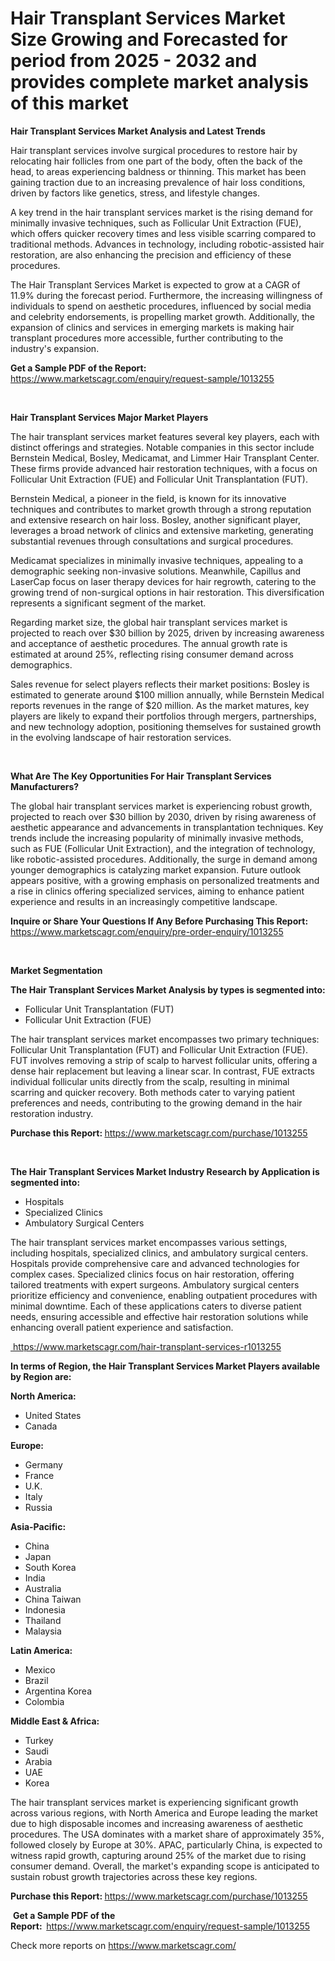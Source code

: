 <p><h1>Hair Transplant Services Market Size Growing and Forecasted for period from 2025 - 2032 and provides complete market analysis of this market</h1></p><p><strong>Hair Transplant Services Market Analysis and Latest Trends</strong></p>
<p><p>Hair transplant services involve surgical procedures to restore hair by relocating hair follicles from one part of the body, often the back of the head, to areas experiencing baldness or thinning. This market has been gaining traction due to an increasing prevalence of hair loss conditions, driven by factors like genetics, stress, and lifestyle changes. </p><p>A key trend in the hair transplant services market is the rising demand for minimally invasive techniques, such as Follicular Unit Extraction (FUE), which offers quicker recovery times and less visible scarring compared to traditional methods. Advances in technology, including robotic-assisted hair restoration, are also enhancing the precision and efficiency of these procedures. </p><p>The Hair Transplant Services Market is expected to grow at a CAGR of 11.9% during the forecast period. Furthermore, the increasing willingness of individuals to spend on aesthetic procedures, influenced by social media and celebrity endorsements, is propelling market growth. Additionally, the expansion of clinics and services in emerging markets is making hair transplant procedures more accessible, further contributing to the industry's expansion.</p></p>
<p><strong>Get a Sample PDF of the Report:&nbsp;</strong> <a href="https://www.marketscagr.com/enquiry/request-sample/1013255?utm_campaign=2476&utm_medium=2&utm_source=Github&utm_content=ia&utm_term=05032025&utm_id=hair-transplant-services">https://www.marketscagr.com/enquiry/request-sample/1013255</a></p>
<p>&nbsp;</p>
<p><strong>Hair Transplant Services Major Market Players</strong></p>
<p><p>The hair transplant services market features several key players, each with distinct offerings and strategies. Notable companies in this sector include Bernstein Medical, Bosley, Medicamat, and Limmer Hair Transplant Center. These firms provide advanced hair restoration techniques, with a focus on Follicular Unit Extraction (FUE) and Follicular Unit Transplantation (FUT).</p><p>Bernstein Medical, a pioneer in the field, is known for its innovative techniques and contributes to market growth through a strong reputation and extensive research on hair loss. Bosley, another significant player, leverages a broad network of clinics and extensive marketing, generating substantial revenues through consultations and surgical procedures.</p><p>Medicamat specializes in minimally invasive techniques, appealing to a demographic seeking non-invasive solutions. Meanwhile, Capillus and LaserCap focus on laser therapy devices for hair regrowth, catering to the growing trend of non-surgical options in hair restoration. This diversification represents a significant segment of the market.</p><p>Regarding market size, the global hair transplant services market is projected to reach over $30 billion by 2025, driven by increasing awareness and acceptance of aesthetic procedures. The annual growth rate is estimated at around 25%, reflecting rising consumer demand across demographics.</p><p>Sales revenue for select players reflects their market positions: Bosley is estimated to generate around $100 million annually, while Bernstein Medical reports revenues in the range of $20 million. As the market matures, key players are likely to expand their portfolios through mergers, partnerships, and new technology adoption, positioning themselves for sustained growth in the evolving landscape of hair restoration services.</p></p>
<p>&nbsp;</p>
<p><strong>What Are The Key Opportunities For Hair Transplant Services Manufacturers?</strong></p>
<p><p>The global hair transplant services market is experiencing robust growth, projected to reach over $30 billion by 2030, driven by rising awareness of aesthetic appearance and advancements in transplantation techniques. Key trends include the increasing popularity of minimally invasive methods, such as FUE (Follicular Unit Extraction), and the integration of technology, like robotic-assisted procedures. Additionally, the surge in demand among younger demographics is catalyzing market expansion. Future outlook appears positive, with a growing emphasis on personalized treatments and a rise in clinics offering specialized services, aiming to enhance patient experience and results in an increasingly competitive landscape.</p></p>
<p><strong>Inquire or Share Your Questions If Any Before Purchasing This Report:</strong> <a href="https://www.marketscagr.com/enquiry/pre-order-enquiry/1013255?utm_campaign=2476&utm_medium=2&utm_source=Github&utm_content=ia&utm_term=05032025&utm_id=hair-transplant-services">https://www.marketscagr.com/enquiry/pre-order-enquiry/1013255</a></p>
<p>&nbsp;</p>
<p><strong>Market Segmentation</strong></p>
<p><strong>The Hair Transplant Services Market Analysis by types is segmented into:</strong></p>
<p><ul><li>Follicular Unit Transplantation (FUT)</li><li>Follicular Unit Extraction (FUE)</li></ul></p>
<p><p>The hair transplant services market encompasses two primary techniques: Follicular Unit Transplantation (FUT) and Follicular Unit Extraction (FUE). FUT involves removing a strip of scalp to harvest follicular units, offering a dense hair replacement but leaving a linear scar. In contrast, FUE extracts individual follicular units directly from the scalp, resulting in minimal scarring and quicker recovery. Both methods cater to varying patient preferences and needs, contributing to the growing demand in the hair restoration industry.</p></p>
<p><strong>Purchase this Report:&nbsp;</strong><a href="https://www.marketscagr.com/purchase/1013255?utm_campaign=2476&utm_medium=2&utm_source=Github&utm_content=ia&utm_term=05032025&utm_id=hair-transplant-services">https://www.marketscagr.com/purchase/1013255</a></p>
<p>&nbsp;</p>
<p><strong>The Hair Transplant Services Market Industry Research by Application is segmented into:</strong></p>
<p><ul><li>Hospitals</li><li>Specialized Clinics</li><li>Ambulatory Surgical Centers</li></ul></p>
<p><p>The hair transplant services market encompasses various settings, including hospitals, specialized clinics, and ambulatory surgical centers. Hospitals provide comprehensive care and advanced technologies for complex cases. Specialized clinics focus on hair restoration, offering tailored treatments with expert surgeons. Ambulatory surgical centers prioritize efficiency and convenience, enabling outpatient procedures with minimal downtime. Each of these applications caters to diverse patient needs, ensuring accessible and effective hair restoration solutions while enhancing overall patient experience and satisfaction.</p></p>
<p><a href="https://www.marketscagr.com/hair-transplant-services-r1013255?utm_campaign=2476&utm_medium=2&utm_source=Github&utm_content=ia&utm_term=05032025&utm_id=hair-transplant-services">&nbsp;https://www.marketscagr.com/hair-transplant-services-r1013255</a></p>
<p><strong>In terms of Region, the Hair Transplant Services Market Players available by Region are:</strong></p>
<p>
    <p> <strong> North America: </strong>
        <ul>
            <li>United States</li>
            <li>Canada</li>
        </ul>
        </p> 
    <p> <strong> Europe: </strong>
        <ul>
            <li>Germany</li>
            <li>France</li>
            <li>U.K.</li>
            <li>Italy</li>
            <li>Russia</li>
        </ul>
        </p> 
    <p> <strong> Asia-Pacific: </strong>
        <ul>
            <li>China</li>
            <li>Japan</li>
            <li>South Korea</li>
            <li>India</li>
            <li>Australia</li>
            <li>China Taiwan</li>
            <li>Indonesia</li>
            <li>Thailand</li>
            <li>Malaysia</li>
        </ul>
        </p> 
    <p> <strong> Latin America: </strong>
        <ul>
            <li>Mexico</li>
            <li>Brazil</li>
            <li>Argentina Korea</li>
            <li>Colombia</li>
        </ul>
        </p> 
    <p> <strong> Middle East & Africa: </strong>
        <ul>
            <li>Turkey</li>
            <li>Saudi</li>
            <li>Arabia</li>
            <li>UAE</li>
            <li>Korea</li>
        </ul>
    </p>
    </p>
<p><p>The hair transplant services market is experiencing significant growth across various regions, with North America and Europe leading the market due to high disposable incomes and increasing awareness of aesthetic procedures. The USA dominates with a market share of approximately 35%, followed closely by Europe at 30%. APAC, particularly China, is expected to witness rapid growth, capturing around 25% of the market due to rising consumer demand. Overall, the market's expanding scope is anticipated to sustain robust growth trajectories across these key regions.</p></p>
<p><strong>Purchase this Report: </strong><a href="https://www.marketscagr.com/purchase/1013255?utm_campaign=2476&utm_medium=2&utm_source=Github&utm_content=ia&utm_term=05032025&utm_id=hair-transplant-services">https://www.marketscagr.com/purchase/1013255</a></p>
<p>&nbsp;<strong>Get a Sample PDF of the Report:&nbsp;&nbsp;</strong><a href="https://www.marketscagr.com/enquiry/request-sample/1013255?utm_campaign=2476&utm_medium=2&utm_source=Github&utm_content=ia&utm_term=05032025&utm_id=hair-transplant-services">https://www.marketscagr.com/enquiry/request-sample/1013255</a></p>
<p><strong></strong></p>
<p>Check more reports on <a href="https://www.marketscagr.com/?utm_campaign=2476&utm_medium=2&utm_source=Github&utm_content=ia&utm_term=05032025&utm_id=hair-transplant-services">https://www.marketscagr.com/</a></p>